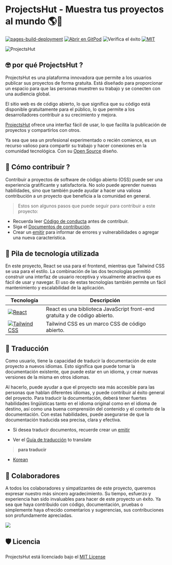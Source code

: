 # **ProjectsHut - Muestra tus proyectos al mundo 🌎🌈**

[![pages-build-deployment](https://github.com/priyankarpal/ProjectsHut/actions/workflows/pages/pages-build-deployment/badge.svg?branch=main)](https://github.com/priyankarpal/ProjectsHut/actions/workflows/pages/pages-build-deployment) [![Abrir en GitPod](https://img.shields.io/badge/Gitpod-Ready--to--Code-blue?logo=gitpod)](https://gitpod.io/#https://github.com/priyankarpal/ProjectsHut) ![Verifica el éxito](https://badgen.net/github/checks/node-formidable/node-formidable) [![MIT](https://badgen.net/badge/license/MIT/blue)](https://github.com/priyankarpal/ProjectsHut/blob/main/LICENSE)

![ProjectsHut](/images/ph.png)

## 🤓 por qué ProjectsHut ?

ProjectsHut es una plataforma innovadora que permite a los usuarios publicar sus proyectos de forma gratuita. Está diseñado para proporcionar un espacio para que las personas muestren su trabajo y se conecten con una audiencia global.

El sitio web es de código abierto, lo que significa que su código está disponible gratuitamente para el público, lo que permite a los desarrolladores contribuir a su crecimiento y mejora.

[ProjectsHut](https://projectshut.vercel.app) ofrece una interfaz fácil de usar, lo que facilita la publicación de proyectos y compartirlos con otros.

Ya sea que sea un profesional experimentado o recién comience, es un recurso valioso para compartir su trabajo y hacer conexiones en la comunidad tecnológica. Con su [Open Source](https://opensource.guide) diseño.

## 🤔 Cómo contribuir ?

Contribuir a proyectos de software de código abierto (OSS) puede ser una experiencia gratificante y satisfactoria. No solo puede aprender nuevas habilidades, sino que también puede ayudar a hacer una valiosa contribución a un proyecto que beneficia a la comunidad en general.

> Estos son algunos pasos que puede seguir para contribuir a este proyecto:

- Recuerda leer [Código de conducta](https://github.com/priyankarpal/ProjectsHut/blob/main/CODE_OF_CONDUCT.md) antes de contribuir.
- Siga el [Documentos de contribución](/contributing.md).
- Crear un [emitir](https://github.com/priyankarpal/ProjectsHut/issues/new/choose) para informar de errores y vulnerabilidades o agregar una nueva característica.

## 🧰 Pila de tecnología utilizada

En este proyecto, React se usa para el frontend, mientras que Tailwind CSS se usa para el estilo. La combinación de las dos tecnologías permitió construir una interfaz de usuario receptiva y visualmente atractiva que es fácil de usar y navegar. El uso de estas tecnologías también permite un fácil mantenimiento y escalabilidad de la aplicación.

| Tecnología                                                                                                                                           | Descripción                                                   |
| ---------------------------------------------------------------------------------------------------------------------------------------------------- | ------------------------------------------------------------- |
| [![React](https://img.shields.io/badge/-React-blue?style=flat-square&logo=react&logoColor=white)](https://reactjs.org/)                              | React es una biblioteca JavaScript front-end gratuita y de código abierto. |
| [![Tailwind CSS](https://img.shields.io/badge/-Tailwind%20CSS-38B2AC?style=flat-square&logo=tailwind-css&logoColor=white)](https://tailwindcss.com/) | Tailwind CSS es un marco CSS de código abierto.                 |

## 📙 Traducción

Como usuario, tiene la capacidad de traducir la documentación de este proyecto a nuevos idiomas. Esto significa que puede tomar la documentación existente, que puede estar en un idioma, y crear nuevas versiones de la misma en otros idiomas.

Al hacerlo, puede ayudar a que el proyecto sea más accesible para las personas que hablan diferentes idiomas, y puede contribuir al éxito general del proyecto. Para traducir la documentación, deberá tener fuertes habilidades lingüísticas tanto en el idioma original como en el idioma de destino, así como una buena comprensión del contenido y el contexto de la documentación. Con estas habilidades, puede asegurarse de que la documentación traducida sea precisa, clara y efectiva.

- Si desea traducir documentos, recuerde crear un [emitir](https://github.com/priyankarpal/ProjectsHut/issues/new?assignees=&labels=Translate&template=translation-.md&title=+Translate)

- Ver el [Guía de traducción](https://github.com/priyankarpal/ProjectsHut/blob/main/translations/translation_guide.md) to translate

> **para traducir**

- [Korean](https://github.com/priyankarpal/ProjectsHut/tree/main/translations/Korean)

## 🤝 Colaboradores

A todos los colaboradores y simpatizantes de este proyecto, queremos expresar nuestro más sincero agradecimiento. Su tiempo, esfuerzo y experiencia han sido invaluables para hacer de este proyecto un éxito. Ya sea que haya contribuido con código, documentación, pruebas o simplemente haya ofrecido comentarios y sugerencias, sus contribuciones son profundamente apreciadas.

<a href="https://github.com/priyankarpal/ProjectsHut/graphs/contributors">
  <img src="https://contrib.rocks/image?repo=priyankarpal/ProjectsHut" />
</a>

## 🛡️ Licencia

ProjectsHut está licenciado bajo el [MIT License ](https://github.com/priyankarpal/ProjectsHut/blob/main/LICENSE)
